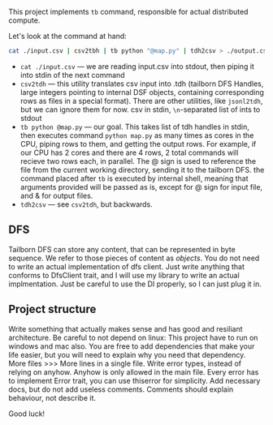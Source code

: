 This project implements `tb` command, responsible for actual distributed compute.

Let's look at the command at hand:

```bash
cat ./input.csv | csv2tbh | tb python "@map.py" | tdh2csv > ./output.csv
```
- `cat ./input.csv` — we are reading input.csv into stdout, then piping it into stdin of the next command
- `csv2tdh` — this utility translates csv input into .tdh (tailborn DFS Handles, large integers pointing to internal DSF objects, containing corresponding rows as files in a special format). There are other utilities, like `jsonl2tdh`, but we can ignore them for now. csv in stdin, `\n`-separated list of ints to stdout
- `tb python @map.py` — our goal. This takes list of tdh handles in stdin, then executes command `python map.py` as many times as cores in the CPU, piping rows to them, and getting the output rows. For example, if our CPU has 2 cores and there are 4 rows, 2 total commands will recieve two rows each, in parallel. The @ sign is used to reference the file from the current working directory, sending it to the tailborn DFS. the command placed after `tb` is executed by internal shell, meaning that arguments provided will be passed as is, except for @ sign for input file, and & for output files.
- `tdh2csv` — see `csv2tdh`, but backwards.

## DFS
Tailborn DFS can store any content, that can be represented in byte sequence. We refer to those pieces of content as *objects*.
You do not need to write an actual implementation of dfs client. Just write anything that conforms to DfsClient trait, and I will use my library to write an actual implmentation. Just be careful to use the DI properly, so I can just plug it in.

## Project structure
Write something that actually makes sense and has good and resiliant architecture. Be careful to not depend on linux: This project have to run on windows and mac also.
You are free to add dependencies that make your life easier, but you will need to explain why you need that dependency.
More files >>> More lines in a single file.
Write error types, instead of relying on anyhow. Anyhow is only allowed in the main file. Every error has to implement Error trait, you can use thiserror for simplicity.
Add necessary docs, but do not add useless comments. Comments should explain behaviour, not describe it.

Good luck!
